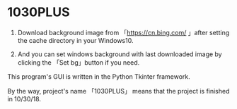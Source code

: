 # 1030PLUS


1. Download background image from 「https://cn.bing.com/ 」after setting the cache directory in your Windows10.

2. And you can set windows background with last downloaded image by clicking the 「Set bg」button if you need.


This program's GUI is written in the Python Tkinter framework.

By the way, project's name 「1030PLUS」 means that the project is finished in 10/30/18.


